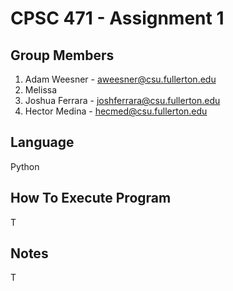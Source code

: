 # CPSC 471 - Assignment 1
## Group Members
1. Adam Weesner - aweesner@csu.fullerton.edu
2. Melissa
3. Joshua Ferrara - joshferrara@csu.fullerton.edu
4. Hector Medina - hecmed@csu.fullerton.edu

## Language
Python

## How To Execute Program
T

## Notes
T
